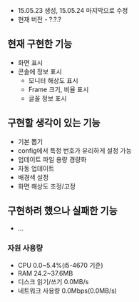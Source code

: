  * 15.05.23 생성, 15.05.24 마지막으로 수정  
 * 현재 버전 - ?.?.?

## 현재 구현한 기능
 * 화면 표시
 * 콘솔에 정보 표시
   * 모니터 해상도 표시
   * Frame 크기, 비율 표시
   * 글꼴 정보 표시

## 구현할 생각이 있는 기능
 * 기본 뽑기
 * config에서 특정 번호가 유리하게 설정 가능
 * 업데이트 파일 용량 경량화
 * 자동 업데이트
 * 배경색 설정
 * 화면 해상도 조정/고정

## 구현하려 했으나 실패한 기능
 * ...

### 자원 사용량
 * CPU 0.0~5.4%(i5-4670 기준)
 * RAM 24.2~37.6MB
 * 디스크 읽기/쓰기 0.0MB/s
 * 네트워크 사용량 0.0Mbps(0.0MB/s)
